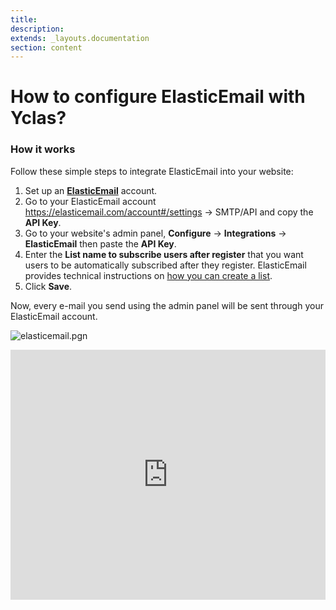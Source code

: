 ```yaml
---
title:
description:
extends: _layouts.documentation
section: content
---
```


# How to configure ElasticEmail with Yclas?


### How it works

Follow these simple steps to integrate ElasticEmail into your website:

1.  Set up an  **[ElasticEmail](https://j.mp/elasticemailoc)**  account.
2.  Go to your ElasticEmail account https://elasticemail.com/account#/settings -> SMTP/API and copy the  **API Key**.
3. Go to your website's admin panel,  **Configure**  ->  **Integrations**  ->  **ElasticEmail** then paste the   **API Key**.
4.  Enter the  **List name to subscribe users after register**  that you want users to be automatically subscribed after they register. ElasticEmail provides technical instructions on  [how you can create a list](https://api.elasticemail.com/public/help#List_Add).
5.  Click  **Save**.

Now, every e-mail you send using the admin panel will be sent through your ElasticEmail account.


![elasticemail.pgn](/assets/images/elasticemail.png)


<iframe width="100%" height="400px" src="https://www.youtube.com/embed/g7gm4SnkTdY" title="Yclas video" frameborder="0" allow="accelerometer; autoplay; clipboard-write; encrypted-media; gyroscope; picture-in-picture" allowfullscreen></iframe>
 
